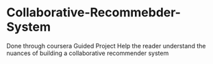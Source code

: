 # Collaborative-Recommebder-System
Done through coursera Guided Project
Help the reader understand the nuances of building a collaborative recommender system
